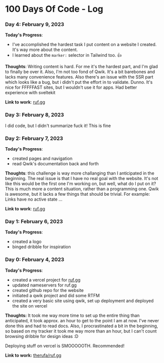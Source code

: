 # 100 Days Of Code - Log

### Day 4: February 9, 2023

**Today's Progress**:
- I've accomplished the hardest task I put content on a website I created. It's way more about the content.
- I learned about the `marker:` selector in Tailwind too. 👍

**Thoughts**: Writing content is hard. For me it's the hardest part, and I'm glad to finally be over it.
Also, I'm not too fond of Qwik. It's a bit barebones and lacks many convenience features. Also there's an issue with the SSR part which looks like a bug, but i didn't put the effort in to validate. Dunno. It's nice for FFFFFAST sites, but I wouldn't use it for apps. Had better experience with sveltekit

**Link to work**: [ruf.gg](https://ruf.gg/)


### Day 3: February 8, 2023

I did code, but I didn't summarize fuck it! This is fine

### Day 2: February 7, 2023

**Today's Progress**:
- created pages and navigation
- read Qwik's documentation back and forth

**Thoughts**: this challenge is way more challanging than I anticipated in the beginning. The real issue is that I have no real goal with the website. It's not like this would be the first one I'm working on, but well, what do I put on it? This is much more a content situation, rather than a programming one.
Qwik is awesome, but it lacks a few things that should be trivial. For example: Links have no active state ...

**Link to work**: [ruf.gg](https://ruf.gg)

### Day 1: February 6, 2023

**Today's Progress**:
- created a logo
- binged dribble for inspiration

### Day 0: February 4, 2023

**Today's Progress**: 
- created a vercel project for [ruf.gg](https://ruf.gg)
- updated nameservers for ruf.gg
- created github repo for the website
- initiated a qwik project and did some RTFM
- created a very basic site using qwik, set up deployment and deployed the site on vercel

**Thoughts:** It took me way more time to set up the entire thing than anticipated, it took approx. an hour to get to the point I am at now. I've never done this and had to read docs. Also, I procrastinated a bit in the beginning, so based on my tracker it took me way more than an hour, but I can't count browsing dribble for design ideas :D

Deploying stuff on vercel is SMOOOOOTH. Recommended!

**Link to work:** [therufa/ruf.gg](https://github.com/therufa/ruf.gg)
